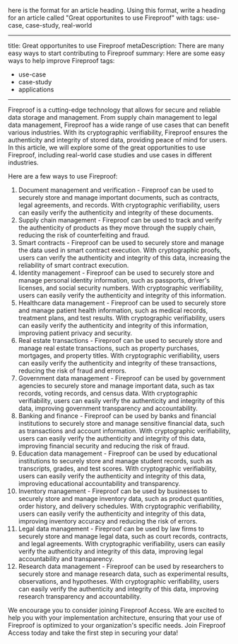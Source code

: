 here is the format for an article heading. Using this format, write a heading for an article called "Great opportunites to use Fireproof" with tags: use-case, case-study, real-world

---
title: Great opportunites to use Fireproof
metaDescription: There are many easy ways to start contributing to Fireproof
summary: Here are some easy ways to help improve Fireproof
tags:
  - use-case
  - case-study
  - applications
---

Fireproof is a cutting-edge technology that allows for secure and reliable data storage and management. From supply chain management to legal data management, Fireproof has a wide range of use cases that can benefit various industries. With its cryptographic verifiability, Fireproof ensures the authenticity and integrity of stored data, providing peace of mind for users. In this article, we will explore some of the great opportunities to use Fireproof, including real-world case studies and use cases in different industries.

Here are a few ways to use Fireproof:

1. Document management and verification - Fireproof can be used to securely store and manage important documents, such as contracts, legal agreements, and records. With cryptographic verifiability, users can easily verify the authenticity and integrity of these documents.
2. Supply chain management - Fireproof can be used to track and verify the authenticity of products as they move through the supply chain, reducing the risk of counterfeiting and fraud.
3. Smart contracts - Fireproof can be used to securely store and manage the data used in smart contract execution. With cryptographic proofs, users can verify the authenticity and integrity of this data, increasing the reliability of smart contract execution.
4. Identity management - Fireproof can be used to securely store and manage personal identity information, such as passports, driver's licenses, and social security numbers. With cryptographic verifiability, users can easily verify the authenticity and integrity of this information.
5. Healthcare data management - Fireproof can be used to securely store and manage patient health information, such as medical records, treatment plans, and test results. With cryptographic verifiability, users can easily verify the authenticity and integrity of this information, improving patient privacy and security.
6. Real estate transactions - Fireproof can be used to securely store and manage real estate transactions, such as property purchases, mortgages, and property titles. With cryptographic verifiability, users can easily verify the authenticity and integrity of these transactions, reducing the risk of fraud and errors.
7. Government data management - Fireproof can be used by government agencies to securely store and manage important data, such as tax records, voting records, and census data. With cryptographic verifiability, users can easily verify the authenticity and integrity of this data, improving government transparency and accountability.
8. Banking and finance - Fireproof can be used by banks and financial institutions to securely store and manage sensitive financial data, such as transactions and account information. With cryptographic verifiability, users can easily verify the authenticity and integrity of this data, improving financial security and reducing the risk of fraud.
9. Education data management - Fireproof can be used by educational institutions to securely store and manage student records, such as transcripts, grades, and test scores. With cryptographic verifiability, users can easily verify the authenticity and integrity of this data, improving educational accountability and transparency.
10. Inventory management - Fireproof can be used by businesses to securely store and manage inventory data, such as product quantities, order history, and delivery schedules. With cryptographic verifiability, users can easily verify the authenticity and integrity of this data, improving inventory accuracy and reducing the risk of errors.
11. Legal data management - Fireproof can be used by law firms to securely store and manage legal data, such as court records, contracts, and legal agreements. With cryptographic verifiability, users can easily verify the authenticity and integrity of this data, improving legal accountability and transparency.
12. Research data management - Fireproof can be used by researchers to securely store and manage research data, such as experimental results, observations, and hypotheses. With cryptographic verifiability, users can easily verify the authenticity and integrity of this data, improving research transparency and accountability.

We encourage you to consider joining Fireproof Access. We are excited to help you with your implementation architecture, ensuring that your use of Fireproof is optimized to your organization's specific needs. Join Fireproof Access today and take the first step in securing your data!